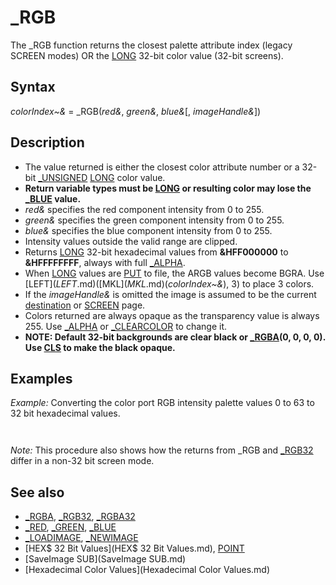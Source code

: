 # _RGB

The _RGB function returns the closest palette attribute index (legacy SCREEN modes) OR the [LONG](LONG.md) 32-bit color value (32-bit screens).

  

## Syntax

*colorIndex~&* = _RGB(*red&*, *green&*, *blue&*[, *imageHandle&*])
  

## Description

* The value returned is either the closest color attribute number or a 32-bit [_UNSIGNED](_UNSIGNED.md) [LONG](LONG.md) color value.
* **Return variable types must be [LONG](LONG.md) or resulting color may lose the [_BLUE](_BLUE.md) value.**
* *red&* specifies the red component intensity from 0 to 255.
* *green&* specifies the green component intensity from 0 to 255.
* *blue&* specifies the blue component intensity from 0 to 255.
* Intensity values outside the valid range are clipped.
* Returns [LONG](LONG.md) 32-bit hexadecimal values from **&HFF000000** to **&HFFFFFFFF**, always with full [_ALPHA](_ALPHA.md).
* When [LONG](LONG.md) values are [PUT](PUT.md) to file, the ARGB values become BGRA. Use [LEFT$](LEFT$.md)([MKL$](MKL$.md)(*colorIndex~&*), 3) to place 3 colors.
* If the *imageHandle&* is omitted the image is assumed to be the current [destination](destination.md) or [SCREEN](SCREEN.md) page.
* Colors returned are always opaque as the transparency value is always 255. Use [_ALPHA](_ALPHA.md) or [_CLEARCOLOR](_CLEARCOLOR.md) to change it.
* **NOTE: Default 32-bit backgrounds are clear black or [_RGBA](_RGBA.md)(0, 0, 0, 0). Use [CLS](CLS.md) to make the black opaque.**

  

## Examples

*Example:* Converting the color port RGB intensity palette values 0 to 63 to 32 bit hexadecimal values.

``` [SCREEN](SCREEN.md) 12 [DIM](DIM.md) hex32$(15) [FOR](FOR.md) attribute = 1 [TO](TO.md) 15   [OUT](OUT.md) [&H](&H.md)3C7, attribute      'set color attribute to read   red = [INP](INP.md)([&H](&H.md)3C9) * 4      'multiply by 4 to convert intensity to 0 to 255 RGB values   grn = [INP](INP.md)([&H](&H.md)3C9) * 4   blu = [INP](INP.md)([&H](&H.md)3C9) * 4   hex32$(attribute) = "[&H](&H.md)" + [HEX$](HEX$.md)([_RGB32](_RGB32.md)(red, grn, blu))   'always returns the 32 bit value   [COLOR](COLOR.md) attribute   [PRINT](PRINT.md) "[COLOR](COLOR.md)" + [STR$](STR$.md)(_RGB(red, grn, blu)) + " = " + hex32$(attribute)  'closest attribute [NEXT](NEXT.md)  
```

``` COLOR 1 = &HFF0000A8 COLOR 2 = &HFF00A800 COLOR 3 = &HFF00A8A8 COLOR 4 = &HFFA80000 COLOR 5 = &HFFA800A8 COLOR 6 = &HFFA85400 COLOR 7 = &HFFA8A8A8 COLOR 8 = &HFF545454 COLOR 9 = &HFF5454FC COLOR 10 = &HFF54FC54 COLOR 11 = &HFF54FCFC COLOR 12 = &HFFFC5454 COLOR 13 = &HFFFC54FC COLOR 14 = &HFFFCFC54 COLOR 15 = &HFFFCFCFC  
```

*Note:* This procedure also shows how the returns from _RGB and [_RGB32](_RGB32.md) differ in a non-32 bit screen mode.
  

## See also

* [_RGBA](_RGBA.md), [_RGB32](_RGB32.md), [_RGBA32](_RGBA32.md)
* [_RED](_RED.md), [_GREEN](_GREEN.md), [_BLUE](_BLUE.md)
* [_LOADIMAGE](_LOADIMAGE.md), [_NEWIMAGE](_NEWIMAGE.md)
* [HEX$ 32 Bit Values](HEX$ 32 Bit Values.md), [POINT](POINT.md)
* [SaveImage SUB](SaveImage SUB.md)
* [Hexadecimal Color Values](Hexadecimal Color Values.md)

  
